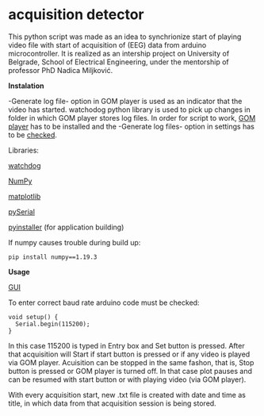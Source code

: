 # acquisition detector
This python script was made as an idea to synchrionize start of playing video file with start of acquisition of (EEG) data from arduino microcontroller.
It is realized as an intership project on University of Belgrade, School of Electrical Engineering, under the mentorship of professor PhD Nadica Miljković.

**Instalation**

-Generate log file- option in GOM player is used as an indicator that the video has started. watchodog python library is used to pick up changes in folder in which GOM player stores log files. In order for script to work, [GOM player](https://www.gomlab.com/download/) has to be installed and the -Generate log files- option in settings has to be [checked](http://prntscr.com/101xviy).

Libraries:

[watchdog](https://pypi.org/project/watchdog/)

[NumPy](https://numpy.org/install/)

[matplotlib](https://matplotlib.org/stable/users/installing.html)

[pySerial](https://pyserial.readthedocs.io/en/latest/pyserial.html#installation)

[pyinstaller](https://pyinstaller.readthedocs.io/en/stable/installation.html) (for application building)

If numpy causes trouble during build up:

```
pip install numpy==1.19.3
```

**Usage**

[GUI](http://prntscr.com/101zdd3)

To enter correct baud rate arduino code must be checked:

```
void setup() {
  Serial.begin(115200);
}
```

In this case 115200 is typed in Entry box and Set button is pressed. After that acquisition will Start if start button is pressed or if any video is played via GOM player.
Acuisition can be stopped in the same fashon, that is, Stop button is pressed or GOM player is turned off. In that case plot pauses and can be resumed with start button or with playing video (via GOM player).

With every acquisition start, new .txt file is created with date and time as title, in which data from that acquisition session is being stored.


